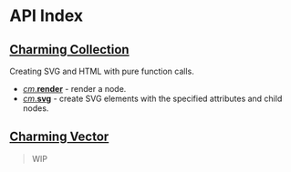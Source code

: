 # API Index

## [Charming Collection](/docs/charming-collection)

Creating SVG and HTML with pure function calls.

- [_cm_.**render**](/docs/charming-collection#render) - render a node.
- [_cm_.**svg**](/docs/charming-collection#svg) - create SVG elements with the specified attributes and child nodes.

## [Charming Vector](/docs/charming-vector)

> WIP
